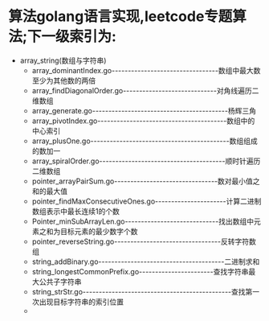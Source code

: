 # 算法golang语言实现,leetcode专题算法;下一级索引为:
- array_string(数组与字符串)
    - array_dominantIndex.go---------------------------------数组中最大数至少为其他数的两倍
    - array_findDiagonalOrder.go-----------------------------对角线遍历二维数组
    - array_generate.go------------------------------------------杨辉三角
    - array_pivotIndex.go----------------------------------------数组中的中心索引
    - array_plusOne.go-------------------------------------------数组组成的数加一
    - array_spiralOrder.go---------------------------------------顺时针遍历二维数组
    - pointer_arrayPairSum.go--------------------------------数对最小值之和的最大值
    - pointer_findMaxConsecutiveOnes.go----------------------计算二进制数组表示中最长连续1的个数
    - Pointer_minSubArrayLen.go-----------------------------找出数组中元素之和为目标元素的最少数字个数
    - pointer_reverseString.go---------------------------------反转字符数组
    - string_addBinary.go---------------------------------------二进制求和
    - string_longestCommonPrefix.go-----------------------查找字符串最大公共子字符串
    - string_strStr.go----------------------------------------------查找第一次出现目标字符串的索引位置
    -  
